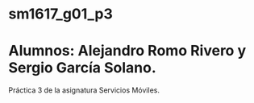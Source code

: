# sm1617_g01_p3
# Alumnos: Alejandro Romo Rivero y Sergio García Solano. 
Práctica 3 de la asignatura Servicios Móviles. 
